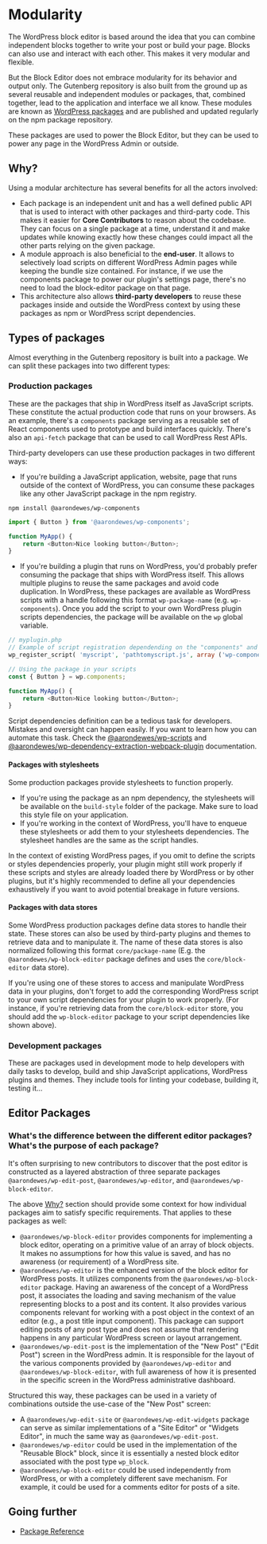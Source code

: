 # Modularity

The WordPress block editor is based around the idea that you can combine independent blocks together to write your post or build your page. Blocks can also use and interact with each other. This makes it very modular and flexible.

But the Block Editor does not embrace modularity for its behavior and output only. The Gutenberg repository is also built from the ground up as several reusable and independent modules or packages, that, combined together, lead to the application and interface we all know. These modules are known as [WordPress packages](https://www.npmjs.com/org/wordpress) and are published and updated regularly on the npm package repository.

These packages are used to power the Block Editor, but they can be used to power any page in the WordPress Admin or outside.

## Why?

Using a modular architecture has several benefits for all the actors involved:

-   Each package is an independent unit and has a well defined public API that is used to interact with other packages and third-party code. This makes it easier for **Core Contributors** to reason about the codebase. They can focus on a single package at a time, understand it and make updates while knowing exactly how these changes could impact all the other parts relying on the given package.
-   A module approach is also beneficial to the **end-user**. It allows to selectively load scripts on different WordPress Admin pages while keeping the bundle size contained. For instance, if we use the components package to power our plugin's settings page, there's no need to load the block-editor package on that page.
-   This architecture also allows **third-party developers** to reuse these packages inside and outside the WordPress context by using these packages as npm or WordPress script dependencies.

## Types of packages

Almost everything in the Gutenberg repository is built into a package. We can split these packages into two different types:

### Production packages

These are the packages that ship in WordPress itself as JavaScript scripts. These constitute the actual production code that runs on your browsers. As an example, there's a `components` package serving as a reusable set of React components used to prototype and build interfaces quickly. There's also an `api-fetch` package that can be used to call WordPress Rest APIs.

Third-party developers can use these production packages in two different ways:

-   If you're building a JavaScript application, website, page that runs outside of the context of WordPress, you can consume these packages like any other JavaScript package in the npm registry.

```
npm install @aarondewes/wp-components
```

```js
import { Button } from '@aarondewes/wp-components';

function MyApp() {
	return <Button>Nice looking button</Button>;
}
```

-   If you're building a plugin that runs on WordPress, you'd probably prefer consuming the package that ships with WordPress itself. This allows multiple plugins to reuse the same packages and avoid code duplication. In WordPress, these packages are available as WordPress scripts with a handle following this format `wp-package-name` (e.g. `wp-components`). Once you add the script to your own WordPress plugin scripts dependencies, the package will be available on the `wp` global variable.

```php
// myplugin.php
// Example of script registration dependending on the "components" and "element packages.
wp_register_script( 'myscript', 'pathtomyscript.js', array ('wp-components', "wp-element" ) );
```

```js
// Using the package in your scripts
const { Button } = wp.components;

function MyApp() {
	return <Button>Nice looking button</Button>;
}
```

Script dependencies definition can be a tedious task for developers. Mistakes and oversight can happen easily. If you want to learn how you can automate this task. Check the [@aarondewes/wp-scripts](https://developer.wordpress.org/block-editor/packages/packages-scripts/#build) and [@aarondewes/wp-dependency-extraction-webpack-plugin](https://developer.wordpress.org/block-editor/packages/packages-dependency-extraction-webpack-plugin/) documentation.

#### Packages with stylesheets

Some production packages provide stylesheets to function properly.

-   If you're using the package as an npm dependency, the stylesheets will be available on the `build-style` folder of the package. Make sure to load this style file on your application.
-   If you're working in the context of WordPress, you'll have to enqueue these stylesheets or add them to your stylesheets dependencies. The stylesheet handles are the same as the script handles.

In the context of existing WordPress pages, if you omit to define the scripts or styles dependencies properly, your plugin might still work properly if these scripts and styles are already loaded there by WordPress or by other plugins, but it's highly recommended to define all your dependencies exhaustively if you want to avoid potential breakage in future versions.

#### Packages with data stores

Some WordPress production packages define data stores to handle their state. These stores can also be used by third-party plugins and themes to retrieve data and to manipulate it. The name of these data stores is also normalized following this format `core/package-name` (E.g. the `@aarondewes/wp-block-editor` package defines and uses the `core/block-editor` data store).

If you're using one of these stores to access and manipulate WordPress data in your plugins, don't forget to add the corresponding WordPress script to your own script dependencies for your plugin to work properly. (For instance, if you're retrieving data from the `core/block-editor` store, you should add the `wp-block-editor` package to your script dependencies like shown above).

### Development packages

These are packages used in development mode to help developers with daily tasks to develop, build and ship JavaScript applications, WordPress plugins and themes. They include tools for linting your codebase, building it, testing it...

## Editor Packages

### What's the difference between the different editor packages? What's the purpose of each package?

It's often surprising to new contributors to discover that the post editor is constructed as a layered abstraction of three separate packages `@aarondewes/wp-edit-post`, `@aarondewes/wp-editor`, and `@aarondewes/wp-block-editor`.

The above [Why?](#why) section should provide some context for how individual packages aim to satisfy specific requirements. That applies to these packages as well:

-   `@aarondewes/wp-block-editor` provides components for implementing a block editor, operating on a primitive value of an array of block objects. It makes no assumptions for how this value is saved, and has no awareness (or requirement) of a WordPress site.
-   `@aarondewes/wp-editor` is the enhanced version of the block editor for WordPress posts. It utilizes components from the `@aarondewes/wp-block-editor` package. Having an awareness of the concept of a WordPress post, it associates the loading and saving mechanism of the value representing blocks to a post and its content. It also provides various components relevant for working with a post object in the context of an editor (e.g., a post title input component). This package can support editing posts of any post type and does not assume that rendering happens in any particular WordPress screen or layout arrangement.
-   `@aarondewes/wp-edit-post` is the implementation of the "New Post" ("Edit Post") screen in the WordPress admin. It is responsible for the layout of the various components provided by `@aarondewes/wp-editor` and `@aarondewes/wp-block-editor`, with full awareness of how it is presented in the specific screen in the WordPress administrative dashboard.

Structured this way, these packages can be used in a variety of combinations outside the use-case of the "New Post" screen:

-   A `@aarondewes/wp-edit-site` or `@aarondewes/wp-edit-widgets` package can serve as similar implementations of a "Site Editor" or "Widgets Editor", in much the same way as `@aarondewes/wp-edit-post`.
-   `@aarondewes/wp-editor` could be used in the implementation of the "Reusable Block" block, since it is essentially a nested block editor associated with the post type `wp_block`.
-   `@aarondewes/wp-block-editor` could be used independently from WordPress, or with a completely different save mechanism. For example, it could be used for a comments editor for posts of a site.

## Going further

-   [Package Reference](/docs/reference-guides/packages.md)
